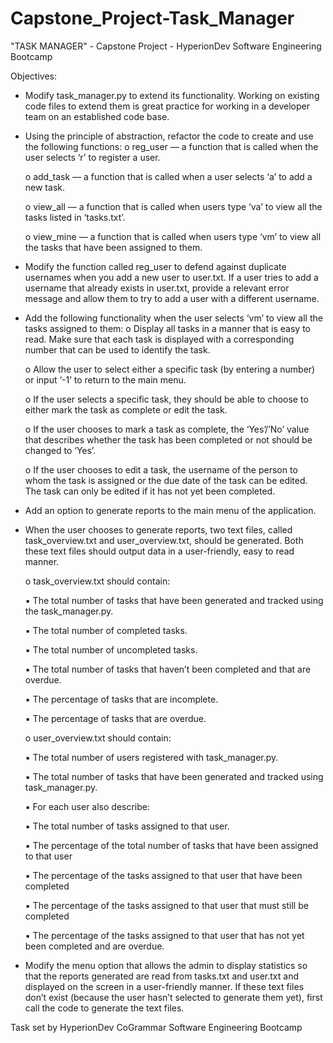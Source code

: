 # Capstone_Project-Task_Manager

"TASK MANAGER" - Capstone Project - HyperionDev Software Engineering Bootcamp

Objectives:
- Modify task_manager.py to extend its functionality. Working on existing code files to extend them is great practice for working in a developer team on an established code base.

  
- Using the principle of abstraction, refactor the code to create and use the following functions:
  o reg_user — a function that is called when the user selects ‘r’ to register a user.
  
  o add_task — a function that is called when a user selects ‘a’ to add a new task.
  
  o view_all — a function that is called when users type ‘va’ to view all the tasks listed in ‘tasks.txt’.
  
  o view_mine — a function that is called when users type ‘vm’ to view all the tasks that have been assigned to them.
  
  
- Modify the function called reg_user to defend against duplicate usernames when you add a new user to user.txt. If a user tries to add a username that already exists in user.txt, provide a relevant error message and allow them to try to add a user with a different username.

  
- Add the following functionality when the user selects ‘vm’ to view all the tasks assigned to them:
  o Display all tasks in a manner that is easy to read. Make sure that each task is displayed with a corresponding number that can be used to identify the task.
  
  o Allow the user to select either a specific task (by entering a number) or input ‘-1’ to return to the main menu.
  
  o If the user selects a specific task, they should be able to choose to either mark the task as complete or edit the task.
  
  o If the user chooses to mark a task as complete, the ‘Yes’/’No’ value that describes whether the task has been completed or not should be changed to ‘Yes’.
  
  o If the user chooses to edit a task, the username of the person to whom the task is assigned or the due date of the task can be edited. The task can only be edited if it has not yet been completed.

  
- Add an option to generate reports to the main menu of the application.

  
- When the user chooses to generate reports, two text files, called task_overview.txt and user_overview.txt, should be generated. Both these text files should output data in a user-friendly, easy to read manner.

  
  o task_overview.txt should contain:
  
    ▪ The total number of tasks that have been generated and tracked using the task_manager.py.
  
    ▪ The total number of completed tasks.
  
    ▪ The total number of uncompleted tasks.
  
    ▪ The total number of tasks that haven’t been completed and
    that are overdue.
  
    ▪ The percentage of tasks that are incomplete.
  
    ▪ The percentage of tasks that are overdue.
  
  o user_overview.txt should contain:
  
    ▪ The total number of users registered with task_manager.py.
  
    ▪ The total number of tasks that have been generated and
    tracked using task_manager.py.
  
    ▪ For each user also describe:
  
    ▪ The total number of tasks assigned to that user.
  
    ▪ The percentage of the total number of tasks that have
    been assigned to that user
  
    ▪ The percentage of the tasks assigned to that user that
    have been completed
  
    ▪ The percentage of the tasks assigned to that user that must still be completed
  
    ▪ The percentage of the tasks assigned to that user that has not yet been completed and are overdue.

  
- Modify the menu option that allows the admin to display statistics so that the reports generated are read from tasks.txt and user.txt and displayed on the screen in a user-friendly manner. If these text files don’t exist (because the user hasn’t selected to generate them yet), first call the code to generate the text files.


Task set by HyperionDev CoGrammar Software Engineering Bootcamp

